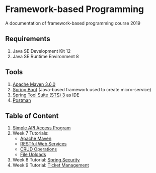 # Framework-based Programming
A documentation of framework-based programming course 2019

## Requirements
1. Java SE Development Kit 12 
2. Java SE Runtime Environment 8 

## Tools
1. [Apache Maven 3.6.0](https://maven.apache.org/download.cgi)
2. [Spring Boot](https://spring.io/projects/spring-boot) (Java-based framework used to create micro-service)
3. [Spring Tool Suite (STS) 3](https://spring.io/tools3/sts/all) as IDE
4. [Postman](https://www.getpostman.com/downloads/)

## Table of Content
1. [Simple API Access Program](simple-api-access-program/)
2. Week 7 Tutorials:
   - [Apache Maven](apache-maven/)
   - [RESTful Web Services](restful-web-services/)
   - [CRUD Operations](crud-operations/)
   - [File Uploads](file-uploads/)
3. Week 8 Tutorial: [Spring Security](spring-security/)
4. Week 9 Tutorial: [Ticket Management](ticket-management/) 
